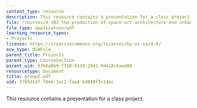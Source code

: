 ```yaml
---
content_type: resource
description: This resource contains a presentation for a class project.
file: /courses/4-303-the-production-of-space-art-architecture-and-urbanism-in-dialogue-fall-2006/3705d1df70ee3ac2faa4bd040f3c24ec_group2.pdf
file_type: application/pdf
learning_resource_types:
- Projects
license: https://creativecommons.org/licenses/by-nc-sa/4.0/
ocw_type: OCWFile
parent_title: Projects
parent_type: CourseSection
parent_uid: 6768a0b9-f710-9139-2841-0d418c6aed08
resourcetype: Document
title: group2.pdf
uid: 3705d1df-70ee-3ac2-faa4-bd040f3c24ec
---
```

This resource contains a presentation for a class project.